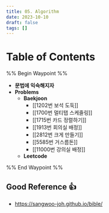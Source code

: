 ```yaml
---
title: 05. Algorithm
date: 2023-10-10
draft: false
tags: []
---
```

# Table of Contents
%% Begin Waypoint %%
- **문법에 익숙해지자**
- **Problems**
	- **Baekjoon**
		- [[1202번 보석 도둑]]
		- [[1700번 멀티탭 스케줄링]]
		- [[1715번 카드 정렬하기]]
		- [[1913번 회의실 배정]]
		- [[2812번 크게 만들기]]
		- [[5585번 거스름돈]]
		- [[11000번 강의실 배정]]
	- **Leetcode**

%% End Waypoint %%


## Good Reference 👍
- https://sangwoo-joh.github.io/bible/